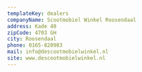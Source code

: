 ```yaml
---
templateKey: dealers
companyName: Scootmobiel Winkel Roosendaal
address: Kade 40
zipCode: 4703 GH
city: Roosendaal
phone: 0165-820983
mail: info@descootmobielwinkel.nl
site: www.descootmobielwinkel.nl
---
```


